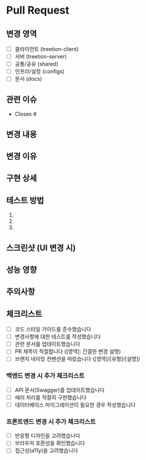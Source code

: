 <!-- PR 템플릿 -->
# Pull Request

## 변경 영역
- [ ] 클라이언트 (treetion-client)
- [ ] 서버 (treetion-server)
- [ ] 공통/공유 (shared)
- [ ] 인프라/설정 (configs)
- [ ] 문서 (docs)

## 관련 이슈
<!-- 관련 이슈 번호를 입력해주세요 (예: #123) -->
- Closes #

## 변경 내용
<!-- 이 PR에서 변경된 내용을 간결하게 설명해주세요 -->

## 변경 이유
<!-- 왜 이런 변경이 필요한지 설명해주세요 -->

## 구현 상세
<!-- 구현 방법에 대한 세부 내용을 설명해주세요 -->

## 테스트 방법
<!-- 어떻게 테스트 했는지 단계별로 설명해주세요 -->
1. 
2. 
3. 

## 스크린샷 (UI 변경 시)
<!-- UI 변경이 있는 경우 스크린샷을 첨부해주세요 -->

## 성능 영향
<!-- 성능에 영향을 미치는 변경이 있다면 설명해주세요 -->

## 주의사항
<!-- 리뷰어가 특별히 주목해야 할 사항이 있다면 설명해주세요 -->

## 체크리스트
<!-- 아래 체크리스트를 확인해주세요 -->
- [ ] 코드 스타일 가이드를 준수했습니다
- [ ] 변경사항에 대한 테스트를 작성했습니다
- [ ] 관련 문서를 업데이트했습니다
- [ ] PR 제목이 적절합니다 ([영역]: 간결한 변경 설명)
- [ ] 브랜치 네이밍 컨벤션을 따랐습니다 ([영역]/[유형]/[설명])

### 백엔드 변경 시 추가 체크리스트
- [ ] API 문서(Swagger)를 업데이트했습니다
- [ ] 에러 처리를 적절히 구현했습니다
- [ ] 데이터베이스 마이그레이션이 필요한 경우 작성했습니다

### 프론트엔드 변경 시 추가 체크리스트
- [ ] 반응형 디자인을 고려했습니다
- [ ] 브라우저 호환성을 확인했습니다
- [ ] 접근성(a11y)을 고려했습니다
